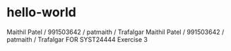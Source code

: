 # hello-world
Maithil Patel / 991503642 / patmaith / Trafalgar
Maithil Patel / 991503642 / patmaith / Trafalgar FOR SYST24444 Exercise 3

